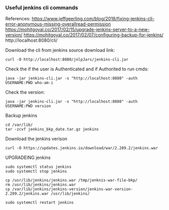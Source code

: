 ### Useful jenkins cli commands
References: 
https://www.jeffgeerling.com/blog/2018/fixing-jenkins-cli-error-anonymous-missing-overallread-permission
https://mohitgoyal.co/2017/02/15/upgrade-jenkins-server-to-a-new-version/
https://mohitgoyal.co/2017/02/07/configuring-backup-for-jenkins/
http://localhost:8080/cli/

Download the cli from jenkins source download link:
```
curl -O http://localhost:8080/jnlpJars/jenkins-cli.jar
```

Check the if the user is Authenticated and if Authorited to run cmds: 
```
java -jar jenkins-cli.jar -s "http://localhost:8080" -auth USERNAME:PWD who-am-i
```

Check the version:
```
java -jar jenkins-cli.jar -s "http://localhost:8080" -auth USERNAME:PWD version
```

Backup jenkins 
```
cd /var/lib/
tar -zcvf jenkins_bkp_date.tar.gz jenkins
```

Download the jenkins verison 
```
curl -O https://updates.jenkins.io/download/war/2.289.2/jenkins.war
``` 

UPGRADEING jenkins
```
sudo systemctl status jenkins 
sudo systemctl stop jenkins

cp /usr/lib/jenkins/jenkins.war /tmp/jenknis-war-file-bkp/
rm /usr/lib/jenkins/jenkins.war
cp /var/lib/jenkins/jenkins-version/jenkins-war-version-2.289.2/jenkins.war /usr/lib/jenkins/

sudo systemctl restart jenkins




```
